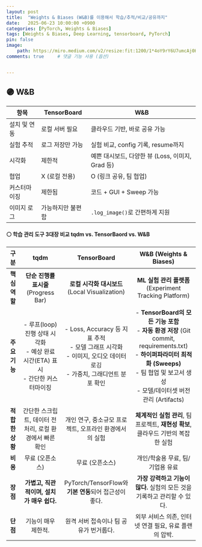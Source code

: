 ```yaml
---
layout: post
title:  "Weights & Biases (W&B)를 이용해서 학습/추적/비교/공유까지"
date:   2025-06-23 10:00:00 +0900
categories: [PyTorch, Weights & Biases]
tags: [Weights & Biases, Deep Learning, tensorboard, PyTorch]
pin: false
image:
    path: https://miro.medium.com/v2/resize:fit:1200/1*4oY9rY6U7umcAj0HS61xzg.png
comments: true     # 댓글 기능 사용 (옵션)


---
```

## 🟣 W&B

| 항목      | TensorBoard | W\&B                               |
| ------- | ----------- | ---------------------------------- |
| 설치 및 연동 | 로컬 서버 필요    | 클라우드 기반, 바로 공유 가능                  |
| 실험 추적   | 로그 저장만 가능   | 실험 비교, config 기록, resume까지         |
| 시각화     | 제한적         | 예쁜 대시보드, 다양한 뷰 (Loss, 이미지, Grad 등) |
| 협업      | X (로컬 전용)   | O (링크 공유, 팀 협업)                    |
| 커스터마이징  | 제한됨         | 코드 + GUI + Sweep 가능                |
| 이미지 로그  | 가능하지만 불편함   | `.log_image()`로 간편하게 지원            |


#### ⚪ 학습 관리 도구 3대장 비교 tqdm vs. TensorBaord vs. W&B

| 구분 | tqdm | TensorBoard | W&B (Weights & Biases) |
|:---:|:---:|:---:|:---:|
| **핵심 역할** | **단순 진행률 표시줄** (Progress Bar) | **로컬 시각화 대시보드** (Local Visualization) | **ML 실험 관리 플랫폼** (Experiment Tracking Platform) |
| **주요 기능** | - 루프(loop) 진행 상태 시각화<br>- 예상 완료 시간(ETA) 표시<br>- 간단한 커스터마이징 | - Loss, Accuracy 등 지표 추적<br>- 모델 그래프 시각화<br>- 이미지, 오디오 데이터 로깅<br>- 가중치, 그래디언트 분포 확인 | - **TensorBoard의 모든 기능 포함**<br>- **자동 환경 저장** (Git commit, requirements.txt)<br>- **하이퍼파라미터 최적화 (Sweeps)**<br>- 팀 협업 및 보고서 생성<br>- 모델/데이터셋 버전 관리 (Artifacts) |
| **적합한 상황** | 간단한 스크립트, 데이터 전처리, 로컬 환경에서 빠른 확인 | 개인 연구, 중소규모 프로젝트, 오프라인 환경에서의 실험 | **체계적인 실험 관리**, 팀 프로젝트, **재현성 확보**, 클라우드 기반의 복잡한 실험 |
| **비용** | 무료 (오픈소스) | 무료 (오픈소스) | 개인/학술용 무료, 팀/기업용 유료 |
| **장점** | **가볍고, 직관적이며, 설치가 매우 쉽다.** | PyTorch/TensorFlow와 **기본 연동**되어 접근성이 좋다. | **가장 강력하고 기능이 많다.** 실험의 모든 것을 기록하고 관리할 수 있다. |
| **단점** | 기능이 매우 제한적. | 원격 서버 접속이나 팀 공유가 번거롭다. | 외부 서비스 의존, 인터넷 연결 필요, 유료 플랜의 압박. |